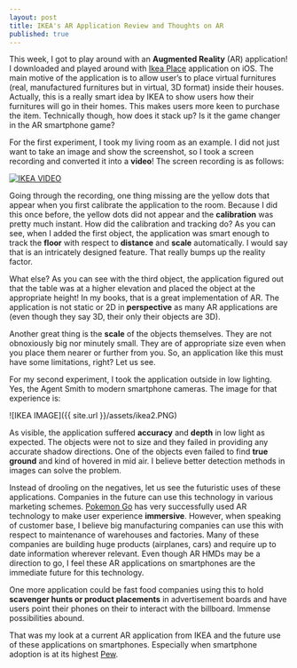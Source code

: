 ```yaml
---
layout: post
title: IKEA's AR Application Review and Thoughts on AR
published: true
---
```

This week, I got to play around with an **Augmented Reality** (AR) application! I downloaded and played around with [Ikea Place](https://itunes.apple.com/us/app/ikea-place/id1279244498?mt=8) application on iOS. The main motive of the application is to allow user’s to place virtual furnitures (real, manufactured furnitures but in virtual, 3D format) inside their houses. Actually, this is a really smart idea by IKEA to show users how their furnitures will go in their homes. This makes users more keen to purchase the item. Technically though, how does it stack up? Is it the game changer in the AR smartphone game?

For the first experiment, I took my living room as an example. I did not just want to take an image and show the screenshot, so I took a screen recording and converted it into a **video**! The screen recording is as follows:

[![IKEA VIDEO](http://i3.ytimg.com/vi/X0J8OqOzRYY/maxresdefault.jpg)](https://youtu.be/X0J8OqOzRYY)

Going through the recording, one thing missing are the yellow dots that appear when you first calibrate the application to the room. Because I did this once before, the yellow dots did not appear and the **calibration** was pretty much instant. How did the calibration and tracking do? As you can see, when I added the first object, the application was smart enough to track the **floor** with respect to **distance** and **scale** automatically. I would say that is an intricately designed feature. That really bumps up the reality factor.

What else? As you can see with the third object, the application figured out that the table was at a higher elevation and placed the object at the appropriate height! In my books, that is a great implementation of AR. The application is not static or 2D in **perspective** as many AR applications are (even though they say 3D, their only their objects are 3D).

Another great thing is the **scale** of the objects themselves. They are not obnoxiously big nor minutely small. They are of appropriate size even when you place them nearer or further from you. So, an application like this must have some limitations, right? Let us see.

For my second experiment, I took the application outside in low lighting. Yes, the Agent Smith to modern smartphone cameras. The image for that experience is:

![IKEA IMAGE]({{ site.url }}/assets/ikea2.PNG)

As visible, the application suffered **accuracy** and **depth** in low light as expected. The objects were not to size and they failed in providing any accurate shadow directions. One of the objects even failed to find **true ground** and kind of hovered in mid air. I believe better detection methods in images can solve the problem.

Instead of drooling on the negatives, let us see the futuristic uses of these applications. Companies in the future can use this technology in various marketing schemes. [Pokemon Go](http://www.pokemongo.com) has very successfully used AR technology to make user experience **immersive**. However, when speaking of customer base, I believe big manufacturing companies can use this with respect to maintenance of warehouses and factories. Many of these companies are building huge products (airplanes, cars) and require up to date information wherever relevant. Even though AR HMDs may be a direction to go, I feel these AR applications on smartphones are the immediate future for this technology.

One more application could be fast food companies using this to hold **scavenger hunts or product placements** in advertisement boards and have users point their phones on their to interact with the billboard. Immense possibilities abound.

That was my look at a current AR application from IKEA and the future use of these applications on smartphones. Especially when smartphone adoption is at its highest [Pew](http://www.pewresearch.org/fact-tank/2017/01/12/evolution-of-technology/).
